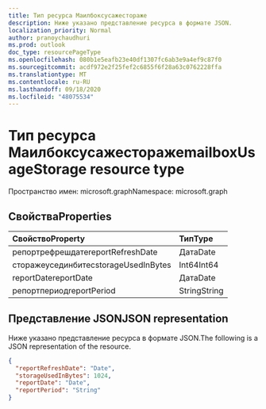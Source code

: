 ```yaml
---
title: Тип ресурса Маилбоксусажестораже
description: Ниже указано представление ресурса в формате JSON.
localization_priority: Normal
author: pranoychaudhuri
ms.prod: outlook
doc_type: resourcePageType
ms.openlocfilehash: 080b1e5eafb23e40df1307fc6ab3e9a4ef9c87f0
ms.sourcegitcommit: acdf972e2f25fef2c6855f6f28a63c0762228ffa
ms.translationtype: MT
ms.contentlocale: ru-RU
ms.lasthandoff: 09/18/2020
ms.locfileid: "48075534"
---
```

# <a name="mailboxusagestorage-resource-type"></a><span data-ttu-id="5339d-103">Тип ресурса Маилбоксусажестораже</span><span class="sxs-lookup"><span data-stu-id="5339d-103">mailboxUsageStorage resource type</span></span>

<span data-ttu-id="5339d-104">Пространство имен: microsoft.graph</span><span class="sxs-lookup"><span data-stu-id="5339d-104">Namespace: microsoft.graph</span></span>

## <a name="properties"></a><span data-ttu-id="5339d-105">Свойства</span><span class="sxs-lookup"><span data-stu-id="5339d-105">Properties</span></span>

| <span data-ttu-id="5339d-106">Свойство</span><span class="sxs-lookup"><span data-stu-id="5339d-106">Property</span></span>           | <span data-ttu-id="5339d-107">Тип</span><span class="sxs-lookup"><span data-stu-id="5339d-107">Type</span></span>   |
| :----------------- | :----- |
| <span data-ttu-id="5339d-108">репортрефрешдате</span><span class="sxs-lookup"><span data-stu-id="5339d-108">reportRefreshDate</span></span>  | <span data-ttu-id="5339d-109">Дата</span><span class="sxs-lookup"><span data-stu-id="5339d-109">Date</span></span>   |
| <span data-ttu-id="5339d-110">сторажеусединбитес</span><span class="sxs-lookup"><span data-stu-id="5339d-110">storageUsedInBytes</span></span> | <span data-ttu-id="5339d-111">Int64</span><span class="sxs-lookup"><span data-stu-id="5339d-111">Int64</span></span>  |
| <span data-ttu-id="5339d-112">reportDate</span><span class="sxs-lookup"><span data-stu-id="5339d-112">reportDate</span></span>         | <span data-ttu-id="5339d-113">Дата</span><span class="sxs-lookup"><span data-stu-id="5339d-113">Date</span></span>   |
| <span data-ttu-id="5339d-114">репортпериод</span><span class="sxs-lookup"><span data-stu-id="5339d-114">reportPeriod</span></span>       | <span data-ttu-id="5339d-115">String</span><span class="sxs-lookup"><span data-stu-id="5339d-115">String</span></span> |

## <a name="json-representation"></a><span data-ttu-id="5339d-116">Представление JSON</span><span class="sxs-lookup"><span data-stu-id="5339d-116">JSON representation</span></span>

<span data-ttu-id="5339d-117">Ниже указано представление ресурса в формате JSON.</span><span class="sxs-lookup"><span data-stu-id="5339d-117">The following is a JSON representation of the resource.</span></span>

<!-- {
  "blockType": "resource",
  "@odata.type": "microsoft.graph.mailboxUsageStorage"
} -->

```json
{
  "reportRefreshDate": "Date", 
  "storageUsedInBytes": 1024, 
  "reportDate": "Date", 
  "reportPeriod": "String"
}
```



